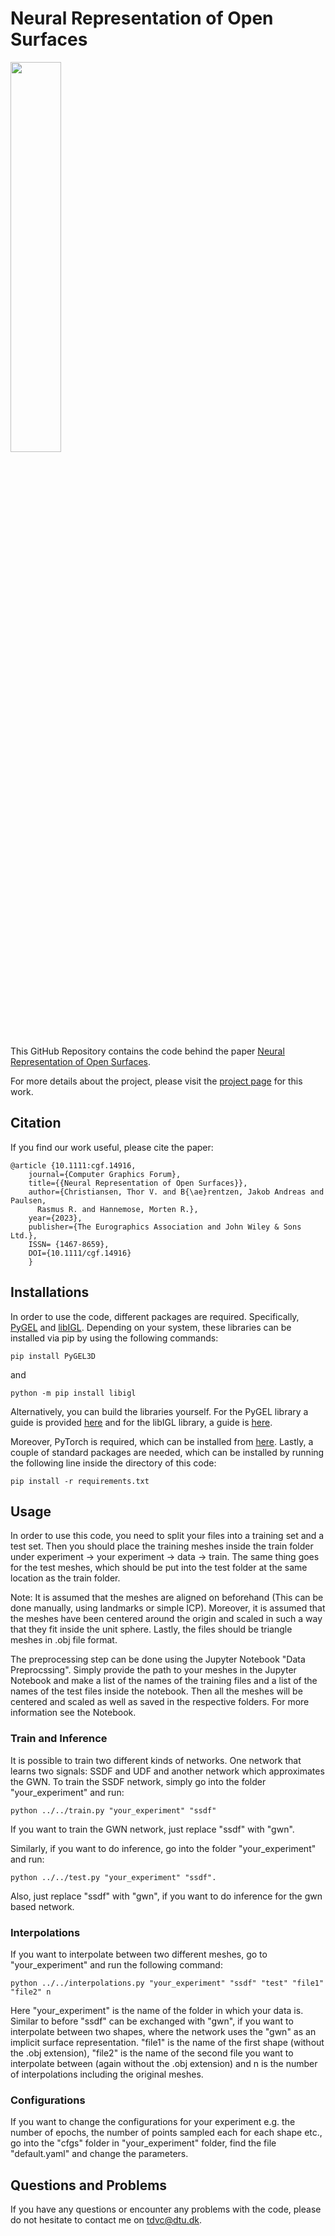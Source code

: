 # Neural Representation of Open Surfaces

<img src="/images/interpolations.gif" align="center" width="40%">

This GitHub Repository contains the code behind the paper [Neural Representation of Open Surfaces](https://www.thorshammer.dk/papers/Neural_Representation_of_Open_Surfaces.pdf). 

For more details about the project, please visit the [project page](https://www.thorshammer.dk/projectpages/ssdf.html) for this work.

## Citation

If you find our work useful, please cite the paper: 

```
@article {10.1111:cgf.14916,
    journal={Computer Graphics Forum},
    title={{Neural Representation of Open Surfaces}},
    author={Christiansen, Thor V. and B{\ae}rentzen, Jakob Andreas and Paulsen, 
      Rasmus R. and Hannemose, Morten R.},
    year={2023},
    publisher={The Eurographics Association and John Wiley & Sons Ltd.},
    ISSN= {1467-8659},
    DOI={10.1111/cgf.14916}
    }
```

## Installations

In order to use the code, different packages are required. Specifically, [PyGEL](http://www2.compute.dtu.dk/projects/GEL/PyGEL/) and [libIGL](https://libigl.github.io). Depending on your system, these libraries can be installed via pip by using the following commands:

```
pip install PyGEL3D
```

and 

```
python -m pip install libigl
```

Alternatively, you can build the libraries yourself. For the PyGEL library a guide is provided [here](https://github.com/janba/GEL) and for the libIGL library, a guide is [here](https://github.com/libigl/libigl-python-bindings).

Moreover, PyTorch is required, which can be installed from [here](https://pytorch.org). Lastly, a couple of standard packages are needed, which can be installed by running the following line inside the directory of this code:

```
pip install -r requirements.txt
```

## Usage 
In order to use this code, you need to split your files into a training set and a test set. Then you should place the training meshes inside the train folder under experiment -> your experiment -> data -> train. The same thing goes for the test meshes, which should be put into the test folder at the same location as the train folder.

Note: It is assumed that the meshes are aligned on beforehand (This can be done manually, using landmarks or simple ICP). Moreover, it is assumed that the meshes have been centered around the origin and scaled in such a way that they fit inside the unit sphere. Lastly, the files should be triangle meshes in .obj file format.

The preprocessing step can be done using the Jupyter Notebook "Data Preprocssing". Simply provide the path to your meshes in the Jupyter Notebook and make a list of the names of the training files and a list of the names of the test files inside the notebook. Then all the meshes will be centered and scaled as well as saved in the respective folders. For more information see the Notebook.

### Train and Inference
It is possible to train two different kinds of networks. One network that learns two signals: SSDF and UDF and another network which approximates the GWN. To train the SSDF network, simply go into the folder "your_experiment" and run: 

```
python ../../train.py "your_experiment" "ssdf"
```

If you want to train the GWN network, just replace "ssdf" with "gwn". 

Similarly, if you want to do inference, go into the folder "your_experiment" and run: 

```
python ../../test.py "your_experiment" "ssdf".
```

Also, just replace "ssdf" with "gwn", if you want to do inference for the gwn based network.

### Interpolations
If you want to interpolate between two different meshes, go to "your_experiment" and run the following command:

```
python ../../interpolations.py "your_experiment" "ssdf" "test" "file1" "file2" n
```

Here "your_experiment" is the name of the folder in which your data is. Similar to before "ssdf" can be exchanged with "gwn", if you want to interpolate between two shapes, where the network uses the "gwn" as an implicit surface representation. "file1" is the name of the first shape (without the .obj extension), "file2" is the name of the second file you want to interpolate between (again without the .obj extension) and n is the number of interpolations including the original meshes. 

### Configurations
If you want to change the configurations for your experiment e.g. the number of epochs, the number of points sampled each for each shape etc., go into the "cfgs" folder in "your_experiment" folder, find the file "default.yaml" and change the parameters.

## Questions and Problems
If you have any questions or encounter any problems with the code, please do not hesitate to contact me on [tdvc@dtu.dk](tdvc@dtu.dk).
